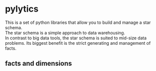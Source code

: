 pylytics
========

This is a set of python libraries that allow you to build and manage a star schema.  
The star schema is a simple approach to data warehousing.  
In contrast to big data tools, the star schema is suited to mid-size data problems.
Its biggest benefit is the strict generating and management of facts.

facts and dimensions
--------------------
